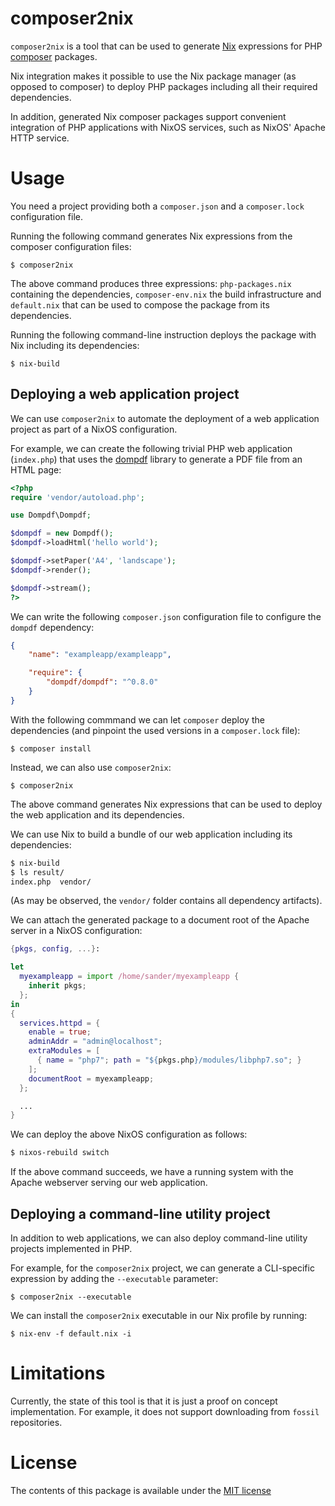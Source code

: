 composer2nix
============
`composer2nix` is a tool that can be used to generate [Nix](http://nixos.org/nix)
expressions for PHP [composer](https://getcomposer.org) packages.

Nix integration makes it possible to use the Nix package manager (as opposed to
composer) to deploy PHP packages including all their required dependencies.

In addition, generated Nix composer packages
support convenient integration of PHP applications with NixOS services, such as
NixOS' Apache HTTP service.

Usage
=====
You need a project providing both a `composer.json` and a `composer.lock`
configuration file.

Running the following command generates Nix expressions from the composer
configuration files:

    $ composer2nix

The above command produces three expressions: `php-packages.nix` containing the
dependencies, `composer-env.nix` the build infrastructure and `default.nix` that
can be used to compose the package from its dependencies.

Running the following command-line instruction deploys the package with Nix
including its dependencies:

    $ nix-build

Deploying a web application project
-----------------------------------
We can use `composer2nix` to automate the deployment of a web application project
as part of a NixOS configuration.

For example, we can create the following trivial PHP web application
(`index.php`) that uses the [dompdf](http://dompdf.github.io/) library to
generate a PDF file from an HTML page:

```php
<?php
require 'vendor/autoload.php';

use Dompdf\Dompdf;

$dompdf = new Dompdf();
$dompdf->loadHtml('hello world');

$dompdf->setPaper('A4', 'landscape');
$dompdf->render();

$dompdf->stream();
?>
```

We can write the following `composer.json` configuration file to configure the
`dompdf` dependency:

```json
{
    "name": "exampleapp/exampleapp",

    "require": {
        "dompdf/dompdf": "^0.8.0"
    }
}
```

With the following commmand we can let `composer` deploy the dependencies (and
pinpoint the used versions in a `composer.lock` file):

    $ composer install

Instead, we can also use `composer2nix`:

    $ composer2nix

The above command generates Nix expressions that can be used to deploy the web
application and its dependencies.

We can use Nix to build a bundle of our web application including its
dependencies:

```bash
$ nix-build
$ ls result/
index.php  vendor/
```

(As may be observed, the `vendor/` folder contains all dependency artifacts).

We can attach the generated package to a document root of the Apache server in
a NixOS configuration:

```nix
{pkgs, config, ...}:

let
  myexampleapp = import /home/sander/myexampleapp {
    inherit pkgs;
  };
in
{
  services.httpd = {
    enable = true;
    adminAddr = "admin@localhost";
    extraModules = [
      { name = "php7"; path = "${pkgs.php}/modules/libphp7.so"; }
    ];
    documentRoot = myexampleapp;
  };

  ...
}
```

We can deploy the above NixOS configuration as follows:

```bash
$ nixos-rebuild switch
```

If the above command succeeds, we have a running system with the Apache
webserver serving our web application.

Deploying a command-line utility project
----------------------------------------
In addition to web applications, we can also deploy command-line utility
projects implemented in PHP.

For example, for the `composer2nix` project, we can generate a CLI-specific
expression by adding the `--executable` parameter:

    $ composer2nix --executable

We can install the `composer2nix` executable in our Nix profile by running:

    $ nix-env -f default.nix -i

Limitations
===========
Currently, the state of this tool is that it is just a proof on concept
implementation. For example, it does not support downloading from `fossil`
repositories.

License
=======
The contents of this package is available under the [MIT license](http://opensource.org/licenses/MIT)
